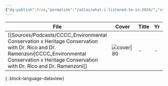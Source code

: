 ```yaml
---
{"dg-publish":true,"permalink":"/atlas/what-i-listened-to-in-2024/","contentClasses":"cards","created":"2024-08-01T11:17:22.000+08:00","updated":"2024-08-01T21:36:01.000+08:00"}
---
```



| File                                                                                                                                                                                                     | Cover            | Title | Yr | Listened                  | URL |
| -------------------------------------------------------------------------------------------------------------------------------------------------------------------------------------------------------- | ---------------- | ----- | -- | ------------------------- | --- |
| [[Sources/Podcasts/CCCC_Environmental Conservation x Heritage Conservation with Dr. Rico and Dr. Ramenzoni\|CCCC_Environmental Conservation x Heritage Conservation with Dr. Rico and Dr. Ramenzoni]] | ![cover\|80](\-) | \-    | \- | 11:34 AM - 2024 August 22 | \-  |

{ .block-language-dataview}


